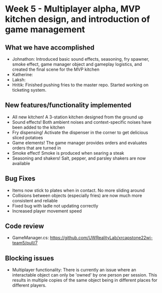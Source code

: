 # Week 5 - Multiplayer alpha, MVP kitchen design, and introduction of game management

## What we have accomplished

- Johnathon: Introduced basic sound effects, seasoning, fry spawner, smoke
  effect, game manager object and gameplay logistics, and created the final
  scene for the MVP kitchen
- Katherine:
- Laksh:
- Hritik: Finished pushing fries to the master repo. Started working on
  ticketing system.

## New features/functionality implemented

- All new kitchen! A 3-station kitchen designed from the ground up
- Sound effects! Both ambient noises and context-specific noises have been added
  to the kitchen
- Fry dispensing! Activate the dispenser in the corner to get delicious sliced
  potatoes
- Game elements! The game manager provides orders and evaluates orders that are
  turned in
- Smoke effect! Smoke is produced when searing a steak
- Seasoning and shakers! Salt, pepper, and parsley shakers are now available

## Bug Fixes

- Items now stick to plates when in contact. No more sliding around
- Collisions between objects (especially fries) are now much more consistent and
  reliable
- Fixed bug with ladle not updating correctly
- Increased player movement speed

## Code review

- GameManager.cs: https://github.com/UWRealityLab/xrcapstone22wi-team5/pull/7

## Blocking issues

- Multiplayer functionality: There is currently an issue where an interactable
  object can only be 'owned' by one person per session. This results in multiple
  copies of the same object being in different places for different players.
